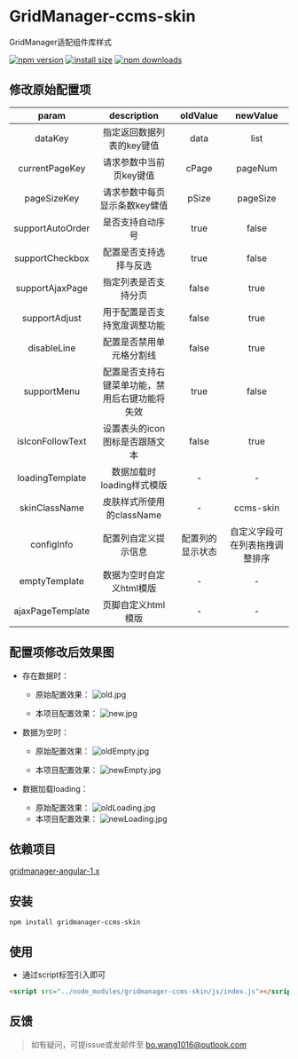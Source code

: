 # GridManager-ccms-skin

GridManager适配组件库样式

[![npm version](https://img.shields.io/npm/v/gridmanager-ccms-skin.svg?style=flat)](https://www.npmjs.com/package/gridmanager-ccms-skin)
[![install size](https://img.shields.io/github/languages/code-size/BoWang816/gridManager-ccms-skin.svg?style=flat)](https://packagephobia.now.sh/result?p=gridmanager-ccms-skin)
[![npm downloads](https://img.shields.io/npm/dt/gridmanager-ccms-skin.svg?style=flat-square)](https://npm-stat.com/charts.html?package=gridmanager-ccms-skin)

## 修改原始配置项

param|description|oldValue|newValue|
:----:|:----:|:----:|:----:|
dataKey | 指定返回数据列表的key键值 | data | list |
currentPageKey | 请求参数中当前页key键值 | cPage | pageNum |
pageSizeKey | 请求参数中每页显示条数key健值 | pSize | pageSize |
supportAutoOrder | 是否支持自动序号 | true | false |
supportCheckbox | 配置是否支持选择与反选 | true | false |
supportAjaxPage | 指定列表是否支持分页 | false | true |
supportAdjust | 用于配置是否支持宽度调整功能 | false | true |
disableLine | 配置是否禁用单元格分割线 | false | true |
supportMenu | 配置是否支持右键菜单功能，禁用后右键功能将失效 | true | false |
isIconFollowText | 设置表头的icon图标是否跟随文本 | false | true |
loadingTemplate | 数据加载时loading样式模版 | - | - |
skinClassName | 皮肤样式所使用的className | - | ccms-skin |
configInfo | 配置列自定义提示信息 | 配置列的显示状态 | 自定义字段可在列表拖拽调整排序 |
emptyTemplate | 数据为空时自定义html模版 | - | - |
ajaxPageTemplate | 页脚自定义html模版 | - | - |

## 配置项修改后效果图

- 存在数据时：
	- 原始配置效果：
	![old.jpg](https://i.loli.net/2019/03/26/5c99dd393524b.jpg)
	
	- 本项目配置效果：
	![new.jpg](https://i.loli.net/2019/03/26/5c99dd3939a77.jpg)

- 数据为空时：
	- 原始配置效果：
	![oldEmpty.jpg](https://i.loli.net/2019/03/26/5c99de57c3860.jpg)
	
	- 本项目配置效果：
	![newEmpty.jpg](https://i.loli.net/2019/03/26/5c99de57c0d09.jpg)
	
- 数据加载loading：
	- 原始配置效果：
	![oldLoading.jpg](https://i.loli.net/2019/03/26/5c99df3add745.jpg)
	- 本项目配置效果：
	![newLoading.jpg](https://i.loli.net/2019/03/26/5c99e1a27e4bd.jpg)
	
## 依赖项目

[gridmanager-angular-1.x](https://github.com/baukh789/GridManager-Angular-1.x)

## 安装

```node
npm install gridmanager-ccms-skin
```

## 使用

- 通过script标签引入即可

```html
<script src="../node_modules/gridmanager-ccms-skin/js/index.js"></script>
```

## 反馈

> 如有疑问，可提issue或发邮件至 bo.wang1016@outlook.com
